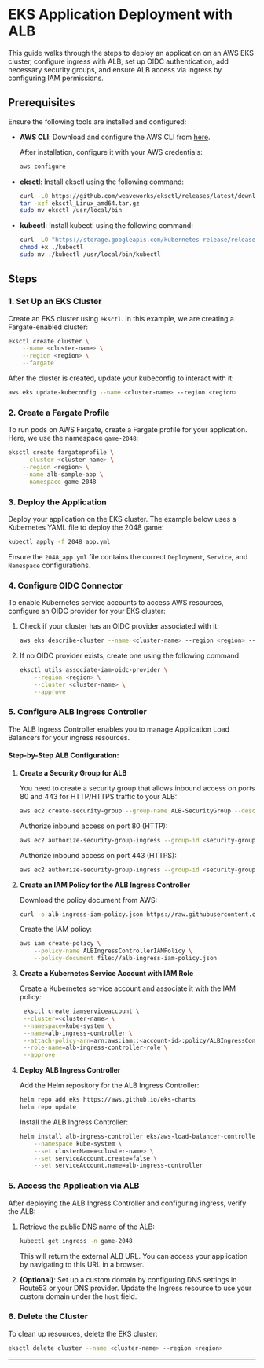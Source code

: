 # EKS Application Deployment with ALB

This guide walks through the steps to deploy an application on an AWS EKS cluster, configure ingress with ALB, set up OIDC authentication, add necessary security groups, and ensure ALB access via ingress by configuring IAM permissions.

## Prerequisites

Ensure the following tools are installed and configured:

- **AWS CLI**: Download and configure the AWS CLI from [here](https://docs.aws.amazon.com/cli/latest/userguide/getting-started-install.html).
  
  After installation, configure it with your AWS credentials:

  ```bash
  aws configure
  ```

- **eksctl**: Install eksctl using the following command:

  ```bash
  curl -LO https://github.com/weaveworks/eksctl/releases/latest/download/eksctl_Linux_amd64.tar.gz
  tar -xzf eksctl_Linux_amd64.tar.gz
  sudo mv eksctl /usr/local/bin
  ```

- **kubectl**: Install kubectl using the following command:

  ```bash
  curl -LO "https://storage.googleapis.com/kubernetes-release/release/$(curl -s https://storage.googleapis.com/kubernetes-release/release/stable.txt)/bin/linux/amd64/kubectl"
  chmod +x ./kubectl
  sudo mv ./kubectl /usr/local/bin/kubectl
  ```

## Steps

### 1. Set Up an EKS Cluster

Create an EKS cluster using `eksctl`. In this example, we are creating a Fargate-enabled cluster:

```bash
eksctl create cluster \
    --name <cluster-name> \
    --region <region> \
    --fargate
```

After the cluster is created, update your kubeconfig to interact with it:

```bash
aws eks update-kubeconfig --name <cluster-name> --region <region>
```

### 2. Create a Fargate Profile

To run pods on AWS Fargate, create a Fargate profile for your application. Here, we use the namespace `game-2048`:

```bash
eksctl create fargateprofile \
    --cluster <cluster-name> \
    --region <region> \
    --name alb-sample-app \
    --namespace game-2048
```

### 3. Deploy the Application

Deploy your application on the EKS cluster. The example below uses a Kubernetes YAML file to deploy the 2048 game:

```bash
kubectl apply -f 2048_app.yml
```

Ensure the `2048_app.yml` file contains the correct `Deployment`, `Service`, and `Namespace` configurations.

### 4. Configure OIDC Connector

To enable Kubernetes service accounts to access AWS resources, configure an OIDC provider for your EKS cluster:

1. Check if your cluster has an OIDC provider associated with it:

   ```bash
   aws eks describe-cluster --name <cluster-name> --region <region> --query "cluster.identity.oidc.issuer"
   ```

2. If no OIDC provider exists, create one using the following command:

   ```bash
   eksctl utils associate-iam-oidc-provider \
       --region <region> \
       --cluster <cluster-name> \
       --approve
   ```

### 5. Configure ALB Ingress Controller

The ALB Ingress Controller enables you to manage Application Load Balancers for your ingress resources.

#### Step-by-Step ALB Configuration:

1. **Create a Security Group for ALB**

   You need to create a security group that allows inbound access on ports 80 and 443 for HTTP/HTTPS traffic to your ALB:

   ```bash
   aws ec2 create-security-group --group-name ALB-SecurityGroup --description "Security group for ALB" --vpc-id <vpc-id>
   ```

   Authorize inbound access on port 80 (HTTP):

   ```bash
   aws ec2 authorize-security-group-ingress --group-id <security-group-id> --protocol tcp --port 80 --cidr 0.0.0.0/0
   ```

   Authorize inbound access on port 443 (HTTPS):

   ```bash
   aws ec2 authorize-security-group-ingress --group-id <security-group-id> --protocol tcp --port 443 --cidr 0.0.0.0/0
   ```

2. **Create an IAM Policy for the ALB Ingress Controller**

   Download the policy document from AWS:

   ```bash
   curl -o alb-ingress-iam-policy.json https://raw.githubusercontent.com/kubernetes-sigs/aws-load-balancer-controller/v2.2.0/docs/install/iam_policy.json
   ```

   Create the IAM policy:

   ```bash
   aws iam create-policy \
       --policy-name ALBIngressControllerIAMPolicy \
       --policy-document file://alb-ingress-iam-policy.json
   ```

3. **Create a Kubernetes Service Account with IAM Role**

   Create a Kubernetes service account and associate it with the IAM policy:

   ```bash
    eksctl create iamserviceaccount \
    --cluster=<cluster-name> \
    --namespace=kube-system \
    --name=alb-ingress-controller \
    --attach-policy-arn=arn:aws:iam::<account-id>:policy/ALBIngressControllerIAMPolicy \
    --role-name=alb-ingress-controller-role \
    --approve
   ```

4. **Deploy ALB Ingress Controller**

   Add the Helm repository for the ALB Ingress Controller:

   ```bash
   helm repo add eks https://aws.github.io/eks-charts
   helm repo update
   ```

   Install the ALB Ingress Controller:

   ```bash
   helm install alb-ingress-controller eks/aws-load-balancer-controller \
       --namespace kube-system \
       --set clusterName=<cluster-name> \
       --set serviceAccount.create=false \
       --set serviceAccount.name=alb-ingress-controller
   ```

### 5. Access the Application via ALB

After deploying the ALB Ingress Controller and configuring ingress, verify the ALB:

1. Retrieve the public DNS name of the ALB:

   ```bash
   kubectl get ingress -n game-2048
   ```

   This will return the external ALB URL. You can access your application by navigating to this URL in a browser.

2. **(Optional)**: Set up a custom domain by configuring DNS settings in Route53 or your DNS provider. Update the Ingress resource to use your custom domain under the `host` field.

### 6. Delete the Cluster

To clean up resources, delete the EKS cluster:

```bash
eksctl delete cluster --name <cluster-name> --region <region>
```

---